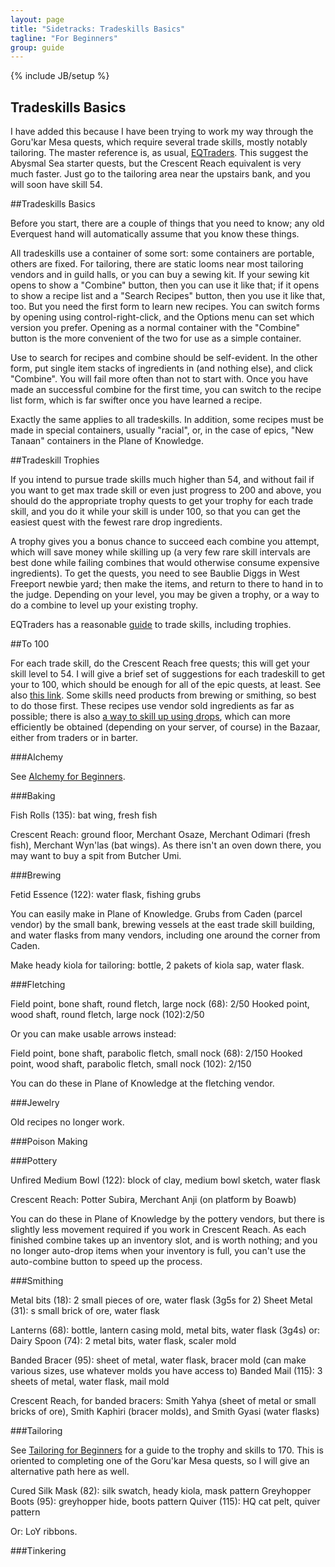 ```yaml
---
layout: page
title: "Sidetracks: Tradeskills Basics"
tagline: "For Beginners"
group: guide
---
```

{% include JB/setup %}

Tradeskills Basics
------------------

I have added this because I have been trying to work my way through the Goru'kar Mesa quests, which require several trade skills, mostly notably tailoring.  The master reference is, as usual,  <a href="http://mboards.eqtraders.com/eq/showthread.php?33385-Complete-Tradeskill-Guide-6-1-(Serverwide-Drop-Edition)-Rev-Apr-2009">EQTraders</a>.  This suggest the Abysmal Sea starter quests, but the Crescent Reach equivalent is very much faster.  Just go to the tailoring area near the upstairs bank, and you will soon have skill 54.


##Tradeskills Basics

Before you start, there are a couple of things that you need to know; any old Everquest hand will automatically assume that you know these things.

All tradeskills use a container of some sort: some containers are portable, others are fixed.  For tailoring, there are static looms near most tailoring vendors and in guild halls, or you can buy a sewing kit.  If your sewing kit opens to show a "Combine" button, then you can use it like that; if it opens to show a recipe list and a "Search Recipes" button, then you use it like that, too.  But you need the first form to learn new recipes.  You can switch forms by opening using control-right-click, and the Options menu can set which version you prefer.  Opening as a normal container with the "Combine" button is the more convenient of the two for use as a simple container.

Use to search for recipes and combine should be self-evident.  In the other form, put single item stacks of ingredients in (and nothing else), and click "Combine".  You will fail more often than not to start with.  Once you have made an successful combine for the first time, you can switch to the recipe list form, which is far swifter once you have learned a recipe.

Exactly the same applies to all tradeskills.  In addition, some recipes must be made in special containers, usually "racial", or, in the case of epics, "New Tanaan" containers in the Plane of Knowledge.

##Tradeskill Trophies

If you intend to pursue trade skills much higher than 54, and without fail if you want to get max trade skill or even just progress to 200 and above, you should do the appropriate trophy quests to get your trophy for each trade skill, and you do it while your skill is under 100, so that you can get the easiest quest with the fewest rare drop ingredients.

A trophy gives you a bonus chance to succeed each combine you attempt, which will save money while skilling up (a very few rare skill intervals are best done while failing combines that would otherwise consume expensive ingredients).  To get the quests, you need to see Baublie Diggs in West Freeport newbie yard; then make the items, and return to there to hand in to the judge.  Depending on your level, you may be given a trophy, or a way to do a combine to level up your existing trophy.

EQTraders has a reasonable [guide](http://mboards.eqtraders.com/eq/showthread.php?37646-The-Ultimate-EQ-Tradeskill-Guide) to trade skills, including trophies.


##To 100

For each trade skill, do the Crescent Reach free quests; this will get your skill level to 54.  I will give a brief set of suggestions for each tradeskill to get your to 100, which should be enough for all of the epic quests, at least.  See also [this link](http://www.paullynch.org/eqblog/?p=133).  Some skills need products from brewing or smithing, so best to do those first.  These recipes use vendor sold ingredients as far as possible; there is also [a way to skill up using drops](http://mboards.eqtraders.com/eq/showthread.php?37646-The-Ultimate-EQ-Tradeskill-Guide), which can more efficiently be obtained (depending on your server, of course) in the Bazaar, either from traders or in barter.

###Alchemy

See [Alchemy for Beginners](../guides/alchemy).

###Baking

Fish Rolls (135): bat wing, fresh fish

Crescent Reach: ground floor, Merchant Osaze, Merchant Odimari (fresh fish), Merchant Wyn'las (bat wings).  As there isn't an oven down there, you may want to buy a spit from Butcher Umi.

###Brewing

Fetid Essence (122): water flask, fishing grubs

You can easily make in Plane of Knowledge.  Grubs from Caden (parcel vendor) by the small bank, brewing vessels at the east trade skill building, and water flasks from many vendors, including one around the corner from Caden.

Make heady kiola for tailoring: bottle, 2 pakets of kiola sap, water flask.


###Fletching

Field point, bone shaft, round fletch, large nock (68): 2/50
Hooked point, wood shaft, round fletch, large nock (102):2/50

Or you can make usable arrows instead:

Field point, bone shaft, parabolic fletch, small nock (68): 2/150
Hooked point, wood shaft, parabolic fletch, small nock (102): 2/150

You can do these in Plane of Knowledge at the fletching vendor.

###Jewelry

Old recipes no longer work.

###Poison Making


###Pottery

Unfired Medium Bowl (122): block of clay, medium bowl sketch, water flask

Crescent Reach: Potter Subira, Merchant Anji (on platform by Boawb)

You can do these in Plane of Knowledge by the pottery vendors, but there is slightly less movement required if you work in Crescent Reach.  As each finished combine takes up an inventory slot, and is worth nothing; and you no longer auto-drop items when your inventory is full, you can't use the auto-combine button to speed up the process.

###Smithing

Metal bits (18): 2 small pieces of ore, water flask (3g5s for 2)
Sheet Metal (31): s small brick of ore, water flask

Lanterns (68): bottle, lantern casing mold, metal bits, water flask (3g4s) or:
Dairy Spoon (74): 2 metal bits, water flask, scaler mold

Banded Bracer (95): sheet of metal, water flask, bracer mold (can make various sizes, use whatever molds you have access to)
Banded Mail (115): 3 sheets of metal, water flask, mail mold

Crescent Reach, for banded bracers: Smith Yahya (sheet of metal or small bricks of ore), Smith Kaphiri (bracer molds), and Smith Gyasi (water flasks)

###Tailoring

See [Tailoring for Beginners](../tailoring) for a guide to the trophy and skills to 170.  This is oriented to completing one of the Goru'kar Mesa quests, so I will give an alternative path here as well.

Cured Silk Mask (82): silk swatch, heady kiola, mask pattern
Greyhopper Boots (95): greyhopper hide, boots pattern
Quiver (115): HQ cat pelt, quiver pattern

Or: LoY ribbons.


###Tinkering

